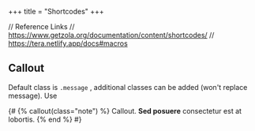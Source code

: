 +++
title = "Shortcodes"
+++

// Reference Links
// https://www.getzola.org/documentation/content/shortcodes/
// https://tera.netlify.app/docs#macros

## Callout ##
Default class is `.message` , additional classes can be added (won't replace message). Use

{#
{% callout(class="note") %}
Callout. **Sed posuere** consectetur est at lobortis.
{% end %}
#}